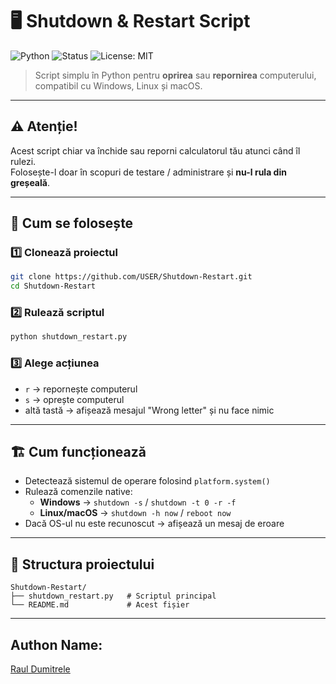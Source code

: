 # 🖥️ Shutdown & Restart Script

![Python](https://img.shields.io/badge/python-3.8%2B-brightgreen)
![Status](https://img.shields.io/badge/status-stable-success)
![License: MIT](https://img.shields.io/badge/License-MIT-blue.svg)

> Script simplu în Python pentru **oprirea** sau **repornirea** computerului, compatibil cu Windows, Linux și macOS.

---

## ⚠️ Atenție!

Acest script chiar va închide sau reporni calculatorul tău atunci când îl rulezi.  
Folosește-l doar în scopuri de testare / administrare și **nu-l rula din greșeală**.

---

## 🚀 Cum se folosește

### 1️⃣ Clonează proiectul

```bash
git clone https://github.com/USER/Shutdown-Restart.git
cd Shutdown-Restart
```

### 2️⃣ Rulează scriptul

```bash
python shutdown_restart.py
```

### 3️⃣ Alege acțiunea

- `r` → repornește computerul
- `s` → oprește computerul
- altă tastă → afișează mesajul "Wrong letter" și nu face nimic

---

## 🏗️ Cum funcționează

- Detectează sistemul de operare folosind `platform.system()`
- Rulează comenzile native:
  - **Windows** → `shutdown -s` / `shutdown -t 0 -r -f`
  - **Linux/macOS** → `shutdown -h now` / `reboot now`
- Dacă OS-ul nu este recunoscut → afișează un mesaj de eroare

---

## 📂 Structura proiectului

```
Shutdown-Restart/
├── shutdown_restart.py   # Scriptul principal
└── README.md             # Acest fișier
```

---

## Authon Name:

[Raul Dumitrele](https://github.com/Raul-Dumitrele)
